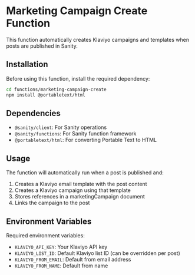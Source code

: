 # Marketing Campaign Create Function

This function automatically creates Klaviyo campaigns and templates when posts are published in Sanity.

## Installation

Before using this function, install the required dependency:

```bash
cd functions/marketing-campaign-create
npm install @portabletext/html
```

## Dependencies

- `@sanity/client`: For Sanity operations
- `@sanity/functions`: For Sanity function framework
- `@portabletext/html`: For converting Portable Text to HTML

## Usage

The function will automatically run when a post is published and:
1. Creates a Klaviyo email template with the post content
2. Creates a Klaviyo campaign using that template
3. Stores references in a marketingCampaign document
4. Links the campaign to the post

## Environment Variables

Required environment variables:
- `KLAVIYO_API_KEY`: Your Klaviyo API key
- `KLAVIYO_LIST_ID`: Default Klaviyo list ID (can be overridden per post)
- `KLAVIYO_FROM_EMAIL`: Default from email address
- `KLAVIYO_FROM_NAME`: Default from name
